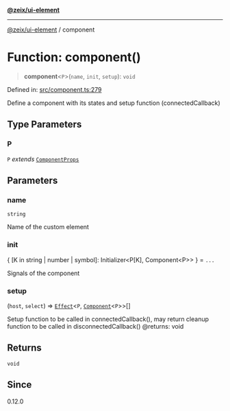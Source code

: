 [**@zeix/ui-element**](../README.md)

***

[@zeix/ui-element](../globals.md) / component

# Function: component()

> **component**\<`P`\>(`name`, `init`, `setup`): `void`

Defined in: [src/component.ts:279](https://github.com/zeixcom/ui-element/blob/0678e2841dfcc123c324a841983e7a648bd2315e/src/component.ts#L279)

Define a component with its states and setup function (connectedCallback)

## Type Parameters

### P

`P` *extends* [`ComponentProps`](../type-aliases/ComponentProps.md)

## Parameters

### name

`string`

Name of the custom element

### init

\{ \[K in string \| number \| symbol\]: Initializer\<P\[K\], Component\<P\>\> \} = `...`

Signals of the component

### setup

(`host`, `select`) => [`Effect`](../type-aliases/Effect.md)\<`P`, [`Component`](../type-aliases/Component.md)\<`P`\>\>[]

Setup function to be called in connectedCallback(), may return cleanup function to be called in disconnectedCallback()
@returns: void

## Returns

`void`

## Since

0.12.0
